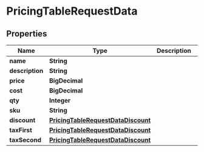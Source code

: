 

# PricingTableRequestData


## Properties

Name | Type | Description | Notes
------------ | ------------- | ------------- | -------------
**name** | **String** |  |  [optional]
**description** | **String** |  |  [optional]
**price** | **BigDecimal** |  |  [optional]
**cost** | **BigDecimal** |  |  [optional]
**qty** | **Integer** |  |  [optional]
**sku** | **String** |  |  [optional]
**discount** | [**PricingTableRequestDataDiscount**](PricingTableRequestDataDiscount.md) |  |  [optional]
**taxFirst** | [**PricingTableRequestDataDiscount**](PricingTableRequestDataDiscount.md) |  |  [optional]
**taxSecond** | [**PricingTableRequestDataDiscount**](PricingTableRequestDataDiscount.md) |  |  [optional]



